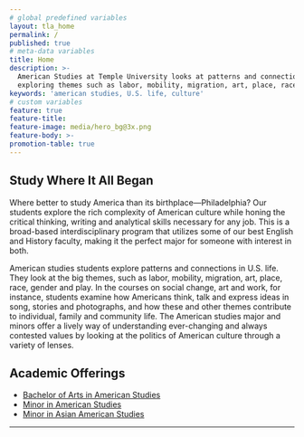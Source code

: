 ```yaml
---
# global predefined variables
layout: tla_home
permalink: /
published: true
# meta-data variables
title: Home
description: >-
  American Studies at Temple University looks at patterns and connections in U.S. life,
  exploring themes such as labor, mobility, migration, art, place, race, and gender.
keywords: 'american studies, U.S. life, culture'
# custom variables
feature: true
feature-title: 
feature-image: media/hero_bg@3x.png
feature-body: >-
promotion-table: true
---
```

## Study Where It All Began
Where better to study America than its birthplace—Philadelphia? Our students explore the rich complexity of American culture while honing the critical thinking, writing and analytical skills necessary for any job. This is a broad-based interdisciplinary program that utilizes some of our best English and History faculty, making it the perfect major for someone with interest in both.

American studies students explore patterns and connections in U.S. life. They look at the big themes, such as labor, mobility, migration, art, place, race, gender and play. In the courses on social change, art and work, for instance, students examine how Americans think, talk and express ideas in song, stories and photographs, and how these and other themes contribute to individual, family and community life. The American studies major and minors offer a lively way of understanding ever-changing and always contested values by looking at the politics of American culture through a variety of lenses.

## Academic Offerings
- [Bachelor of Arts in American Studies](https://www.temple.edu/academics/degree-programs/american-studies-major-la-amst-ba)
- [Minor in American Studies](https://www.temple.edu/academics/degree-programs/american-studies-major-la-amst-ba)
- [Minor in Asian American Studies](http://bulletin.temple.edu/undergraduate/liberal-arts/american-studies/asian-american-studies-minor/)

___
